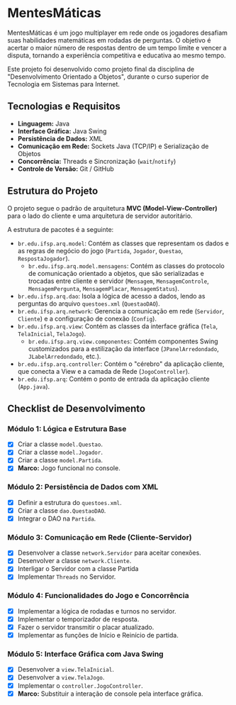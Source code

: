 # MentesMáticas

MentesMáticas é um jogo multiplayer em rede onde os jogadores desafiam suas habilidades matemáticas em rodadas de perguntas. O objetivo é acertar o maior número de respostas dentro de um tempo limite e vencer a disputa, tornando a experiência competitiva e educativa ao mesmo tempo.

Este projeto foi desenvolvido como projeto final da disciplina de "Desenvolvimento Orientado a Objetos", durante o curso superior de Tecnologia em Sistemas para Internet.

## Tecnologias e Requisitos

* **Linguagem:** Java
* **Interface Gráfica:** Java Swing
* **Persistência de Dados:** XML
* **Comunicação em Rede:** Sockets Java (TCP/IP) e Serialização de Objetos
* **Concorrência:** Threads e Sincronização (`wait`/`notify`)
* **Controle de Versão:** Git / GitHub

## Estrutura do Projeto

O projeto segue o padrão de arquitetura **MVC (Model-View-Controller)** para o lado do cliente e uma arquitetura de servidor autoritário.

A estrutura de pacotes é a seguinte:

* `br.edu.ifsp.arq.model`: Contém as classes que representam os dados e as regras de negócio do jogo (`Partida`, `Jogador`, `Questao`, `RespostaJogador`).
    * `br.edu.ifsp.arq.model.mensagens`: Contém as classes do protocolo de comunicação orientado a objetos, que são serializadas e trocadas entre cliente e servidor (`Mensagem`, `MensagemControle`, `MensagemPergunta`, `MensagemPlacar`, `MensagemStatus`).
* `br.edu.ifsp.arq.dao`: Isola a lógica de acesso a dados, lendo as perguntas do arquivo `questoes.xml` (`QuestaoDAO`).
* `br.edu.ifsp.arq.network`: Gerencia a comunicação em rede (`Servidor`, `Cliente`) e a configuração de conexão (`Config`).
* `br.edu.ifsp.arq.view`: Contém as classes da interface gráfica (`Tela`, `TelaInicial`, `TelaJogo`).
    * `br.edu.ifsp.arq.view.componentes`: Contém componentes Swing customizados para a estilização da interface (`JPanelArredondado`, `JLabelArredondado`, etc.).
* `br.edu.ifsp.arq.controller`: Contém o "cérebro" da aplicação cliente, que conecta a View e a camada de Rede (`JogoController`).
* `br.edu.ifsp.arq`: Contém o ponto de entrada da aplicação cliente (`App.java`).

## Checklist de Desenvolvimento

### Módulo 1: Lógica e Estrutura Base
- [X] Criar a classe `model.Questao`.
- [X] Criar a classe `model.Jogador`.
- [X] Criar a classe `model.Partida`.
- [X] **Marco:** Jogo funcional no console.

### Módulo 2: Persistência de Dados com XML
- [X] Definir a estrutura do `questoes.xml`.
- [X] Criar a classe `dao.QuestaoDAO`.
- [X] Integrar o DAO na `Partida`.

### Módulo 3: Comunicação em Rede (Cliente-Servidor)
- [X] Desenvolver a classe `network.Servidor` para aceitar conexões.
- [X] Desenvolver a classe `network.Cliente`.
- [X] Interligar o Servidor com a classe Partida
- [X] Implementar `Threads` no Servidor.

### Módulo 4: Funcionalidades do Jogo e Concorrência
- [X] Implementar a lógica de rodadas e turnos no servidor.
- [X] Implementar o temporizador de resposta.
- [X] Fazer o servidor transmitir o placar atualizado.
- [X] Implementar as funções de Início e Reinício de partida.

### Módulo 5: Interface Gráfica com Java Swing
- [X] Desenvolver a `view.TelaInicial`.
- [X] Desenvolver a `view.TelaJogo`.
- [X] Implementar o `controller.JogoController`.
- [X] **Marco:** Substituir a interação de console pela interface gráfica.